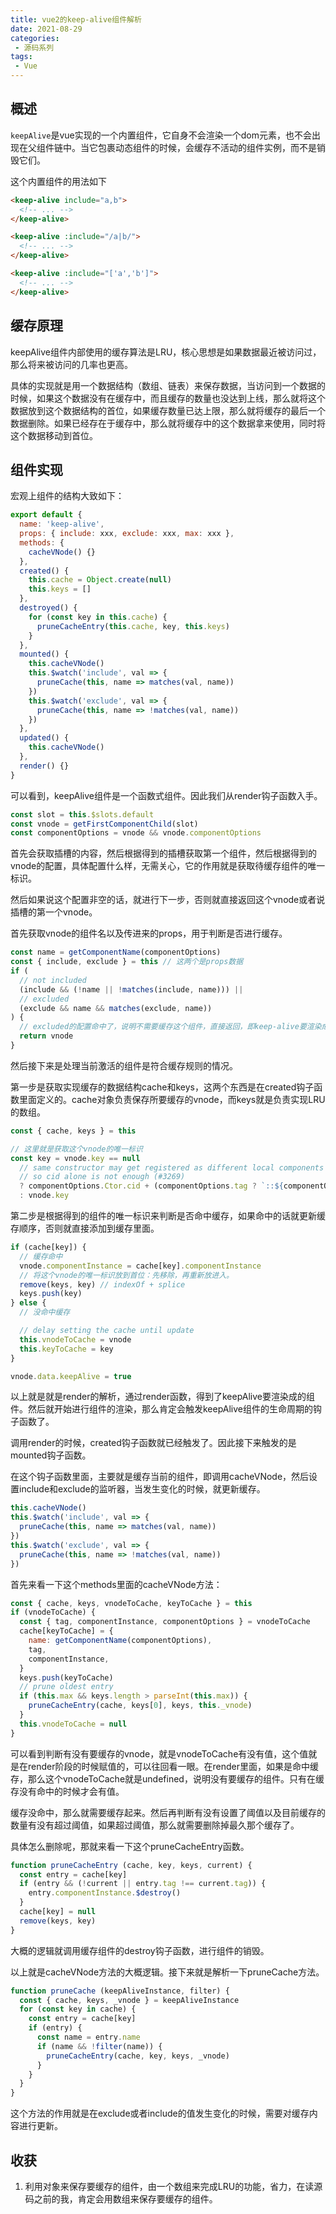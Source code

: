 ```yaml
---
title: vue2的keep-alive组件解析
date: 2021-08-29
categories:
 - 源码系列
tags:
 - Vue
---
```


## 概述
`keepAlive`是vue实现的一个内置组件，它自身不会渲染一个dom元素，也不会出现在父组件链中。当它包裹动态组件的时候，会缓存不活动的组件实例，而不是销毁它们。

这个内置组件的用法如下
```html
<keep-alive include="a,b">
  <!-- ... -->
</keep-alive>

<keep-alive :include="/a|b/">
  <!-- ... -->
</keep-alive>

<keep-alive :include="['a','b']">
  <!-- ... -->
</keep-alive>
```

## 缓存原理
keepAlive组件内部使用的缓存算法是LRU，核心思想是如果数据最近被访问过，那么将来被访问的几率也更高。

具体的实现就是用一个数据结构（数组、链表）来保存数据，当访问到一个数据的时候，如果这个数据没有在缓存中，而且缓存的数量也没达到上线，那么就将这个数据放到这个数据结构的首位，如果缓存数量已达上限，那么就将缓存的最后一个数据删除。如果已经存在于缓存中，那么就将缓存中的这个数据拿来使用，同时将这个数据移动到首位。

## 组件实现
宏观上组件的结构大致如下：
```javascript
export default {
  name: 'keep-alive',
  props: { include: xxx, exclude: xxx, max: xxx },
  methods: {
    cacheVNode() {}
  },
  created() {
    this.cache = Object.create(null)
    this.keys = []
  },
  destroyed() {
    for (const key in this.cache) {
      pruneCacheEntry(this.cache, key, this.keys)
    }
  },
  mounted() {
    this.cacheVNode()
    this.$watch('include', val => {
      pruneCache(this, name => matches(val, name))
    })
    this.$watch('exclude', val => {
      pruneCache(this, name => !matches(val, name))
    })
  },
  updated() {
    this.cacheVNode()
  },
  render() {}
}
```
可以看到，keepAlive组件是一个函数式组件。因此我们从render钩子函数入手。

```javascript
const slot = this.$slots.default
const vnode = getFirstComponentChild(slot)
const componentOptions = vnode && vnode.componentOptions
```
首先会获取插槽的内容，然后根据得到的插槽获取第一个组件，然后根据得到的vnode的配置，具体配置什么样，无需关心，它的作用就是获取待缓存组件的唯一标识。

然后如果说这个配置非空的话，就进行下一步，否则就直接返回这个vnode或者说插槽的第一个vnode。

首先获取vnode的组件名以及传进来的props，用于判断是否进行缓存。
```javascript
const name = getComponentName(componentOptions)
const { include, exclude } = this // 这两个是props数据
if (
  // not included
  (include && (!name || !matches(include, name))) ||
  // excluded
  (exclude && name && matches(exclude, name))
) {
  // excluded的配置命中了，说明不需要缓存这个组件，直接返回，即keep-alive要渲染成这个vnode
  return vnode
}
```

然后接下来是处理当前激活的组件是符合缓存规则的情况。

第一步是获取实现缓存的数据结构cache和keys，这两个东西是在created钩子函数里面定义的。cache对象负责保存所要缓存的vnode，而keys就是负责实现LRU的数组。
```javascript
const { cache, keys } = this

// 这里就是获取这个vnode的唯一标识
const key = vnode.key == null
  // same constructor may get registered as different local components
  // so cid alone is not enough (#3269)
  ? componentOptions.Ctor.cid + (componentOptions.tag ? `::${componentOptions.tag}` : '')
  : vnode.key
```

第二步是根据得到的组件的唯一标识来判断是否命中缓存，如果命中的话就更新缓存顺序，否则就直接添加到缓存里面。

```javascript
if (cache[key]) {
  // 缓存命中
  vnode.componentInstance = cache[key].componentInstance
  // 将这个vnode的唯一标识放到首位：先移除，再重新放进入。
  remove(keys, key) // indexOf + splice
  keys.push(key)
} else {
  // 没命中缓存

  // delay setting the cache until update
  this.vnodeToCache = vnode
  this.keyToCache = key
}

vnode.data.keepAlive = true
```

以上就是就是render的解析，通过render函数，得到了keepAlive要渲染成的组件。然后就开始进行组件的渲染，那么肯定会触发keepAlive组件的生命周期的钩子函数了。

调用render的时候，created钩子函数就已经触发了。因此接下来触发的是mounted钩子函数。

在这个钩子函数里面，主要就是缓存当前的组件，即调用cacheVNode，然后设置include和exclude的监听器，当发生变化的时候，就更新缓存。
```javascript
this.cacheVNode()
this.$watch('include', val => {
  pruneCache(this, name => matches(val, name))
})
this.$watch('exclude', val => {
  pruneCache(this, name => !matches(val, name))
})
```

首先来看一下这个methods里面的cacheVNode方法：
```javascript
const { cache, keys, vnodeToCache, keyToCache } = this
if (vnodeToCache) {
  const { tag, componentInstance, componentOptions } = vnodeToCache
  cache[keyToCache] = {
    name: getComponentName(componentOptions),
    tag,
    componentInstance,
  }
  keys.push(keyToCache)
  // prune oldest entry
  if (this.max && keys.length > parseInt(this.max)) {
    pruneCacheEntry(cache, keys[0], keys, this._vnode)
  }
  this.vnodeToCache = null
}
```
可以看到判断有没有要缓存的vnode，就是vnodeToCache有没有值，这个值就是在render阶段的时候赋值的，可以往回看一眼。在render里面，如果是命中缓存，那么这个vnodeToCache就是undefined，说明没有要缓存的组件。只有在缓存没有命中的时候才会有值。

缓存没命中，那么就需要缓存起来。然后再判断有没有设置了阈值以及目前缓存的数量有没有超过阈值，如果超过阈值，那么就需要删除掉最久那个缓存了。

具体怎么删除呢，那就来看一下这个pruneCacheEntry函数。
```javascript
function pruneCacheEntry (cache, key, keys, current) {
  const entry = cache[key]
  if (entry && (!current || entry.tag !== current.tag)) {
    entry.componentInstance.$destroy()
  }
  cache[key] = null
  remove(keys, key)
}
```
大概的逻辑就调用缓存组件的destroy钩子函数，进行组件的销毁。

以上就是cacheVNode方法的大概逻辑。接下来就是解析一下pruneCache方法。
```javascript
function pruneCache (keepAliveInstance, filter) {
  const { cache, keys, _vnode } = keepAliveInstance
  for (const key in cache) {
    const entry = cache[key]
    if (entry) {
      const name = entry.name
      if (name && !filter(name)) {
        pruneCacheEntry(cache, key, keys, _vnode)
      }
    }
  }
}
```
这个方法的作用就是在exclude或者include的值发生变化的时候，需要对缓存内容进行更新。


## 收获
1. 利用对象来保存要缓存的组件，由一个数组来完成LRU的功能，省力，在读源码之前的我，肯定会用数组来保存要缓存的组件。

